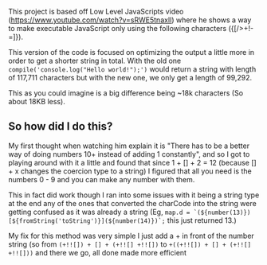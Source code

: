 This project is based off Low Level JavaScripts video (https://www.youtube.com/watch?v=sRWE5tnaxlI) where he shows a way to make executable JavaScript only using the following characters ({[/>+!-=\]}).

This version of the code is focused on optimizing the output a little more in order to get a shorter string in total.
With the old one `compile('console.log("Hello world!");')` would return a string with length of 117,711 characters
but with the new one, we only get a length of 99,292.

This as you could imagine is a big difference being ~18k characters (So about 18KB less).

## So how did I do this?
My first thought when watching him explain it is "There has to be a better way of doing numbers 10+ instead of adding 1 constantly",
and so I got to playing around with it a little and found that since 1 + [] + 2 = 12 (because [] + x changes the coercion type to a string) I figured that all you need is the numbers 0 - 9 and you can make any number with them.

This in fact did work though I ran into some issues with it being a string type at the end any of the ones that converted the charCode into the string were getting confused as it was already a string (Eg, ``map.d = `(${number(13)})[${fromString('toString')}](${number(14)})`;`` this just returned 13.)

My fix for this method was very simple I just add a + in front of the number string (so from `(+!![]) + [] + (+!![] +!![])` to `+((+!![]) + [] + (+!![] +!![]))` and there we go, all done made more efficient
